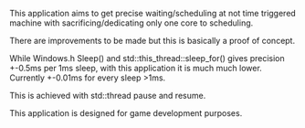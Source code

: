 This application aims to get precise waiting/scheduling at not time triggered machine with sacrificing/dedicating only one core to scheduling.

There are improvements to be made but this is basically a proof of concept.

While Windows.h Sleep() and std::this_thread::sleep_for() gives precision +-0.5ms per 1ms sleep, with this application it is much much lower. Currently +-0.01ms for every sleep >1ms. 

This is achieved with std::thread pause and resume.

This application is designed for game development purposes.
